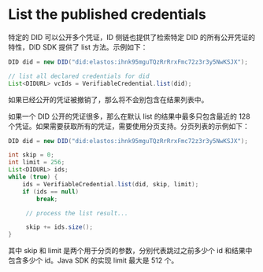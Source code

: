 # List the published credentials

特定的 DID 可以公开多个凭证，ID 侧链也提供了检索特定 DID 的所有公开凭证的特性，DID SDK 提供了 list 方法。示例如下：

```java
DID did = new DID("did:elastos:ihnk95mguTQzRrRrxFmc72z3r3y5NwKSJX");

// list all declared credentials for did
List<DIDURL> vcIds = VerifiableCredential.list(did);
```

如果已经公开的凭证被撤销了，那么将不会别包含在结果列表中。

如果一个 DID 公开的凭证很多，那么在默认 list 的结果中最多只包含最近的 128 个凭证。如果需要获取所有的凭证，需要使用分页支持。分页列表的示例如下：

```java
DID did = new DID("did:elastos:ihnk95mguTQzRrRrxFmc72z3r3y5NwKSJX");

int skip = 0;
int limit = 256;
List<DIDURL> ids;
while (true) {
    ids = VerifiableCredential.list(did, skip, limit);
    if (ids == null)
        break;

     // process the list result...

     skip += ids.size();
}
```

其中 skip 和 limit 是两个用于分页的参数，分别代表跳过之前多少个 id 和结果中包含多少个 id。Java SDK 的实现 limit 最大是 512 个。

